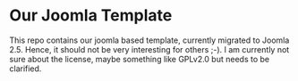 # Our Joomla Template 
This repo contains our joomla based template, currently migrated to Joomla 2.5.
Hence, it should not be very interesting for others ;-). I am currently not sure
about the license, maybe something like GPLv2.0 but needs to be clarified.
